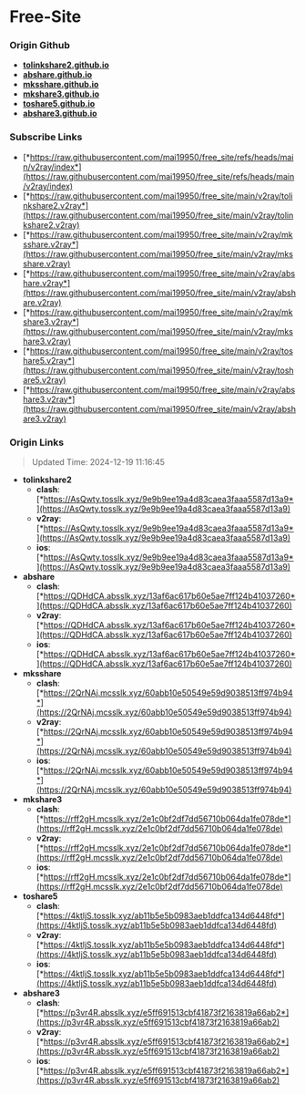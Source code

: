 # Free-Site

### Origin Github

- [**tolinkshare2.github.io**](https://github.com/tolinkshare2/tolinkshare2.github.io)
- [**abshare.github.io**](https://github.com/abshare/abshare.github.io)
- [**mksshare.github.io**](https://github.com/mksshare/mksshare.github.io)
- [**mkshare3.github.io**](https://github.com/mkshare3/mkshare3.github.io)
- [**toshare5.github.io**](https://github.com/toshare5/toshare5.github.io)
- [**abshare3.github.io**](https://github.com/abshare3/abshare3.github.io)

### Subscribe Links

- [*https://raw.githubusercontent.com/mai19950/free_site/refs/heads/main/v2ray/index*](https://raw.githubusercontent.com/mai19950/free_site/refs/heads/main/v2ray/index)
- [*https://raw.githubusercontent.com/mai19950/free_site/main/v2ray/tolinkshare2.v2ray*](https://raw.githubusercontent.com/mai19950/free_site/main/v2ray/tolinkshare2.v2ray)
- [*https://raw.githubusercontent.com/mai19950/free_site/main/v2ray/mksshare.v2ray*](https://raw.githubusercontent.com/mai19950/free_site/main/v2ray/mksshare.v2ray)
- [*https://raw.githubusercontent.com/mai19950/free_site/main/v2ray/abshare.v2ray*](https://raw.githubusercontent.com/mai19950/free_site/main/v2ray/abshare.v2ray)
- [*https://raw.githubusercontent.com/mai19950/free_site/main/v2ray/mkshare3.v2ray*](https://raw.githubusercontent.com/mai19950/free_site/main/v2ray/mkshare3.v2ray)
- [*https://raw.githubusercontent.com/mai19950/free_site/main/v2ray/toshare5.v2ray*](https://raw.githubusercontent.com/mai19950/free_site/main/v2ray/toshare5.v2ray)
- [*https://raw.githubusercontent.com/mai19950/free_site/main/v2ray/abshare3.v2ray*](https://raw.githubusercontent.com/mai19950/free_site/main/v2ray/abshare3.v2ray)

### Origin Links

> Updated Time: 2024-12-19 11:16:45

- **tolinkshare2**
  - **clash**: [*https://AsQwty.tosslk.xyz/9e9b9ee19a4d83caea3faaa5587d13a9*](https://AsQwty.tosslk.xyz/9e9b9ee19a4d83caea3faaa5587d13a9)
  - **v2ray**: [*https://AsQwty.tosslk.xyz/9e9b9ee19a4d83caea3faaa5587d13a9*](https://AsQwty.tosslk.xyz/9e9b9ee19a4d83caea3faaa5587d13a9)
  - **ios**: [*https://AsQwty.tosslk.xyz/9e9b9ee19a4d83caea3faaa5587d13a9*](https://AsQwty.tosslk.xyz/9e9b9ee19a4d83caea3faaa5587d13a9)
- **abshare**
  - **clash**: [*https://QDHdCA.absslk.xyz/13af6ac617b60e5ae7ff124b41037260*](https://QDHdCA.absslk.xyz/13af6ac617b60e5ae7ff124b41037260)
  - **v2ray**: [*https://QDHdCA.absslk.xyz/13af6ac617b60e5ae7ff124b41037260*](https://QDHdCA.absslk.xyz/13af6ac617b60e5ae7ff124b41037260)
  - **ios**: [*https://QDHdCA.absslk.xyz/13af6ac617b60e5ae7ff124b41037260*](https://QDHdCA.absslk.xyz/13af6ac617b60e5ae7ff124b41037260)
- **mksshare**
  - **clash**: [*https://2QrNAj.mcsslk.xyz/60abb10e50549e59d9038513ff974b94*](https://2QrNAj.mcsslk.xyz/60abb10e50549e59d9038513ff974b94)
  - **v2ray**: [*https://2QrNAj.mcsslk.xyz/60abb10e50549e59d9038513ff974b94*](https://2QrNAj.mcsslk.xyz/60abb10e50549e59d9038513ff974b94)
  - **ios**: [*https://2QrNAj.mcsslk.xyz/60abb10e50549e59d9038513ff974b94*](https://2QrNAj.mcsslk.xyz/60abb10e50549e59d9038513ff974b94)
- **mkshare3**
  - **clash**: [*https://rff2gH.mcsslk.xyz/2e1c0bf2df7dd56710b064da1fe078de*](https://rff2gH.mcsslk.xyz/2e1c0bf2df7dd56710b064da1fe078de)
  - **v2ray**: [*https://rff2gH.mcsslk.xyz/2e1c0bf2df7dd56710b064da1fe078de*](https://rff2gH.mcsslk.xyz/2e1c0bf2df7dd56710b064da1fe078de)
  - **ios**: [*https://rff2gH.mcsslk.xyz/2e1c0bf2df7dd56710b064da1fe078de*](https://rff2gH.mcsslk.xyz/2e1c0bf2df7dd56710b064da1fe078de)
- **toshare5**
  - **clash**: [*https://4ktljS.tosslk.xyz/ab11b5e5b0983aeb1ddfca134d6448fd*](https://4ktljS.tosslk.xyz/ab11b5e5b0983aeb1ddfca134d6448fd)
  - **v2ray**: [*https://4ktljS.tosslk.xyz/ab11b5e5b0983aeb1ddfca134d6448fd*](https://4ktljS.tosslk.xyz/ab11b5e5b0983aeb1ddfca134d6448fd)
  - **ios**: [*https://4ktljS.tosslk.xyz/ab11b5e5b0983aeb1ddfca134d6448fd*](https://4ktljS.tosslk.xyz/ab11b5e5b0983aeb1ddfca134d6448fd)
- **abshare3**
  - **clash**: [*https://p3vr4R.absslk.xyz/e5ff691513cbf41873f2163819a66ab2*](https://p3vr4R.absslk.xyz/e5ff691513cbf41873f2163819a66ab2)
  - **v2ray**: [*https://p3vr4R.absslk.xyz/e5ff691513cbf41873f2163819a66ab2*](https://p3vr4R.absslk.xyz/e5ff691513cbf41873f2163819a66ab2)
  - **ios**: [*https://p3vr4R.absslk.xyz/e5ff691513cbf41873f2163819a66ab2*](https://p3vr4R.absslk.xyz/e5ff691513cbf41873f2163819a66ab2)
